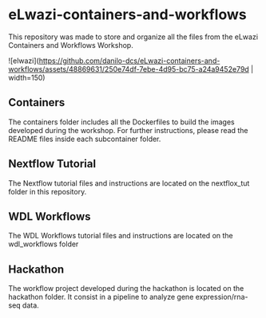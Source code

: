 # eLwazi-containers-and-workflows

This repository was made to store and organize all the files from the eLwazi Containers and Workflows Workshop. 

![elwazi](https://github.com/danilo-dcs/eLwazi-containers-and-workflows/assets/48869631/250e74df-7ebe-4d95-bc75-a24a9452e79d | width=150) 

## Containers
The containers folder includes all the Dockerfiles to build the images developed during the workshop. For further instructions, please read the README files inside each subcontainer folder.

## Nextflow Tutorial
The Nextflow tutorial files and instructions are located on the nextflox_tut folder in this repository.

## WDL Workflows
The WDL Workflows tutorial files and instructions are located on the wdl_workflows folder 

## Hackathon
The workflow project developed during the hackathon is located on the hackathon folder. It consist in a pipeline to analyze gene expression/rna-seq data.

